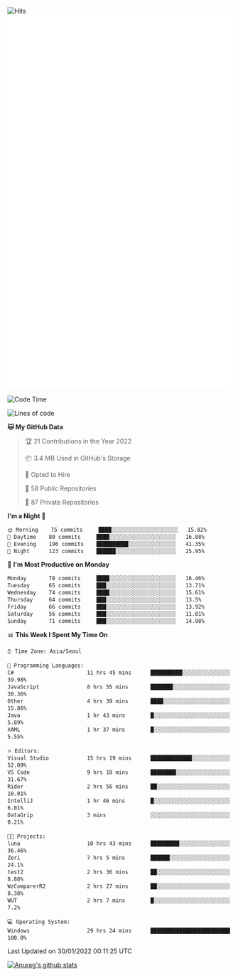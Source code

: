 ![Hits](https://hits.seeyoufarm.com/api/count/incr/badge.svg?url=https%3A%2F%2Fgithub.com%2Fkokose1234&count_bg=%2379C83D&title_bg=%23555555&icon=apple.svg&icon_color=%23E7E7E7&title=hits&edge_flat=false)
<br/>
![Metrics](https://github.com/kokose1234/kokose1234/blob/main/github-metrics.svg)

<!--START_SECTION:waka-->
![Code Time](http://img.shields.io/badge/Code%20Time-415%20hrs%2058%20mins-blue)

![Lines of code](https://img.shields.io/badge/From%20Hello%20World%20I%27ve%20Written-8%20Million%20lines%20of%20code-blue)

**🐱 My GitHub Data** 

> 🏆 21 Contributions in the Year 2022
 > 
> 📦 3.4 MB Used in GitHub's Storage 
 > 
> 💼 Opted to Hire
 > 
> 📜 58 Public Repositories 
 > 
> 🔑 87 Private Repositories  
 > 
**I'm a Night 🦉** 

```text
🌞 Morning    75 commits     ████░░░░░░░░░░░░░░░░░░░░░   15.82% 
🌆 Daytime    80 commits     ████░░░░░░░░░░░░░░░░░░░░░   16.88% 
🌃 Evening    196 commits    ██████████░░░░░░░░░░░░░░░   41.35% 
🌙 Night      123 commits    ██████░░░░░░░░░░░░░░░░░░░   25.95%

```
📅 **I'm Most Productive on Monday** 

```text
Monday       78 commits     ████░░░░░░░░░░░░░░░░░░░░░   16.46% 
Tuesday      65 commits     ███░░░░░░░░░░░░░░░░░░░░░░   13.71% 
Wednesday    74 commits     ████░░░░░░░░░░░░░░░░░░░░░   15.61% 
Thursday     64 commits     ███░░░░░░░░░░░░░░░░░░░░░░   13.5% 
Friday       66 commits     ███░░░░░░░░░░░░░░░░░░░░░░   13.92% 
Saturday     56 commits     ███░░░░░░░░░░░░░░░░░░░░░░   11.81% 
Sunday       71 commits     ███░░░░░░░░░░░░░░░░░░░░░░   14.98%

```


📊 **This Week I Spent My Time On** 

```text
⌚︎ Time Zone: Asia/Seoul

💬 Programming Languages: 
C#                       11 hrs 45 mins      ██████████░░░░░░░░░░░░░░░   39.98% 
JavaScript               8 hrs 55 mins       ███████░░░░░░░░░░░░░░░░░░   30.36% 
Other                    4 hrs 39 mins       ████░░░░░░░░░░░░░░░░░░░░░   15.86% 
Java                     1 hr 43 mins        █░░░░░░░░░░░░░░░░░░░░░░░░   5.89% 
XAML                     1 hr 37 mins        █░░░░░░░░░░░░░░░░░░░░░░░░   5.55%

🔥 Editors: 
Visual Studio            15 hrs 19 mins      █████████████░░░░░░░░░░░░   52.09% 
VS Code                  9 hrs 18 mins       ████████░░░░░░░░░░░░░░░░░   31.67% 
Rider                    2 hrs 56 mins       ██░░░░░░░░░░░░░░░░░░░░░░░   10.01% 
IntelliJ                 1 hr 46 mins        █░░░░░░░░░░░░░░░░░░░░░░░░   6.01% 
DataGrip                 3 mins              ░░░░░░░░░░░░░░░░░░░░░░░░░   0.21%

🐱‍💻 Projects: 
luna                     10 hrs 43 mins      █████████░░░░░░░░░░░░░░░░   36.46% 
Zeri                     7 hrs 5 mins        ██████░░░░░░░░░░░░░░░░░░░   24.1% 
test2                    2 hrs 36 mins       ██░░░░░░░░░░░░░░░░░░░░░░░   8.88% 
WzComparerR2             2 hrs 27 mins       ██░░░░░░░░░░░░░░░░░░░░░░░   8.38% 
WUT                      2 hrs 7 mins        █░░░░░░░░░░░░░░░░░░░░░░░░   7.2%

💻 Operating System: 
Windows                  29 hrs 24 mins      █████████████████████████   100.0%

```


 Last Updated on 30/01/2022 00:11:25 UTC
<!--END_SECTION:waka-->

[![Anurag's github stats](https://github-readme-stats.vercel.app/api?username=kokose1234&theme=dracula)](https://github.com/anuraghazra/github-readme-stats)



	
